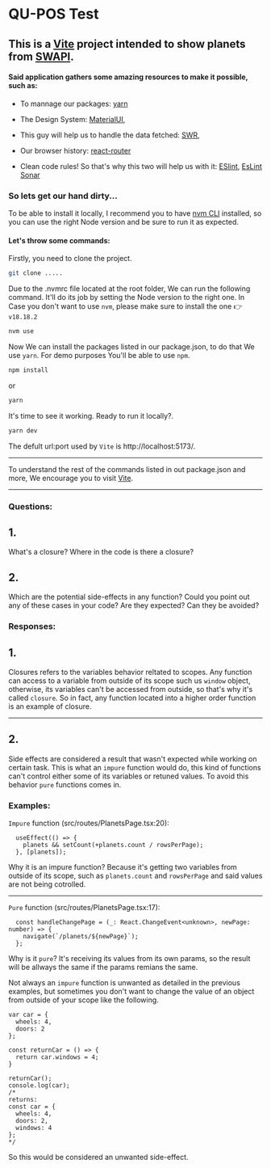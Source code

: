 # QU-POS Test

## This is a [Vite](https://vitejs.dev/) project intended to show planets from [SWAPI](https://swapi.dev/).

#### Said application gathers some amazing resources to make it possible, such as:

- To mannage our packages: [yarn](https://yarnpkg.com/)

- The Design System: [MaterialUI](https://mui.com/material-ui/getting-started/),

- This guy will help us to handle the data fetched: [SWR](https://swr.vercel.app/),

- Our browser history: [react-router](https://reactrouter.com/en/main)

- Clean code rules! So that's why this two will help us with it: [ESlint](https://eslint.org/),
  [EsLint Sonar](https://github.com/SonarSource/,eslint-plugin-sonarjs)

### So lets get our hand dirty...

To be able to install it locally, I recommend you to have [nvm CLI](https://github.com/nvm-sh/nvm) installed, so you can use the right Node version and be sure to run it as expected.

#### Let's throw some commands:

Firstly, you need to clone the project.

```sh
git clone .....
```

Due to the .nvmrc file located at the root folder, We can run the following command. It'll do its job by setting the Node version to the right one.
In Case you don't want to use `nvm`, please make sure to install the one 👉 `v18.18.2`

```sh
nvm use
```

Now We can install the packages listed in our package.json, to do that We use `yarn`.
For demo purposes You'll be able to use `npm`.

```sh
npm install
```

or

```sh
yarn
```

It's time to see it working. Ready to run it locally?.

```sh
yarn dev
```

The defult url:port used by `Vite` is http://localhost:5173/.

---

To understand the rest of the commands listed in out package.json and more, We encourage you to visit [Vite](https://vitejs.dev/).

---

### Questions:

## 1.

What's a closure? Where in the code is there a closure?

## 2.

Which are the potential side-effects in any function? Could you point out any of these cases in your code? Are they expected? Can they be avoided?

### Responses:

## 1.

Closures refers to the variables behavior reltated to scopes.
Any function can access to a variable from outside of its scope such us `window` object, otherwise, its variables can't be accessed from outside, so that's why it's called `closure`. So in fact, any function located into a higher order function is an example of closure.

---

## 2.

Side effects are considered a result that wasn't expected while working on certain task.
This is what an `impure` function would do, this kind of functions can't control either some of its variables or retuned values.
To avoid this behavior `pure` functions comes in.

### Examples:

`Impure` function (src/routes/PlanetsPage.tsx:20):

```
  useEffect(() => {
    planets && setCount(+planets.count / rowsPerPage);
  }, [planets]);
```

Why it is an impure function?
Because it's getting two variables from outside of its scope, such as `planets.count` and `rowsPerPage` and said values are not being cotrolled.

---

`Pure` function (src/routes/PlanetsPage.tsx:17):

```
  const handleChangePage = (_: React.ChangeEvent<unknown>, newPage: number) => {
    navigate(`/planets/${newPage}`);
  };
```

Why is it `pure`?
It's receiving its values from its own params, so the result will be allways the same if the params remians the same.

Not always an `impure` function is unwanted as detailed in the previous examples, but sometimes you don't want to change the value of an object from outside of your scope like the following.

```
var car = {
  wheels: 4,
  doors: 2
};

const returnCar = () => {
  return car.windows = 4;
}

returnCar();
console.log(car);
/*
returns:
const car = {
  wheels: 4,
  doors: 2,
  windows: 4
};
*/
```

So this would be considered an unwanted side-effect.
